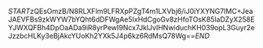 $START$zQEsOmzB/N8RLXFlm9LFRXpPZgT4m1LXVbj6/iJ0iYXYNG7IMC+JeaJAEVFBs9zkWYW7bYQht6dDFWgAe5IxHdCgoGv8zHfoTOsK85laDZyX258EYJWXQFBh4DpOaADa9iR8yrPewI9Ncx7JklJvIHNwiduchKH039opL3Guyr2eJzzbcHLKy3eBjAkcYUoKh2YXk5J4p6kz6RdMsQ78Wg==$END$